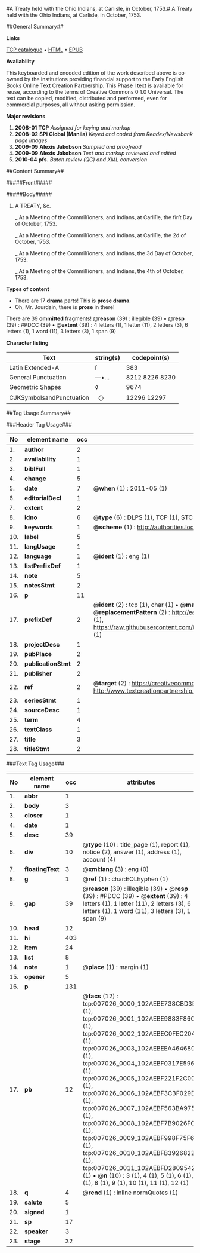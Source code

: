 #A Treaty held with the Ohio Indians, at Carlisle, in October, 1753.#
A Treaty held with the Ohio Indians, at Carlisle, in October, 1753.

##General Summary##

**Links**

[TCP catalogue](http://www.ota.ox.ac.uk/tcp/)  • 
[HTML](http://tei.it.ox.ac.uk/tcp/Texts-HTML/free/N05/N05542.html)  • 
[EPUB](http://tei.it.ox.ac.uk/tcp/Texts-EPUB/free/N05/N05542.epub)

**Availability**

This keyboarded and encoded edition of the
	       work described above is co-owned by the institutions
	       providing financial support to the Early English Books
	       Online Text Creation Partnership. This Phase I text is
	       available for reuse, according to the terms of Creative
	       Commons 0 1.0 Universal. The text can be copied,
	       modified, distributed and performed, even for
	       commercial purposes, all without asking permission.

**Major revisions**

1. __2008-01__ __TCP__ *Assigned for keying and markup*
1. __2008-02__ __SPi Global (Manila)__ *Keyed and coded from Readex/Newsbank page images*
1. __2009-09__ __Alexis Jakobson__ *Sampled and proofread*
1. __2009-09__ __Alexis Jakobson__ *Text and markup reviewed and edited*
1. __2010-04__ __pfs.__ *Batch review (QC) and XML conversion*

##Content Summary##

#####Front#####

#####Body#####

1. A TREATY, &c.

    _ At a Meeting of the Commiſſioners, and Indians, at Carliſle, the firſt Day of October, 1753.

    _ At a Meeting of the Commiſſioners, and Indians, at Carliſle, the 2d of October, 1753.

    _ At a Meeting of the Commiſſioners, and Indians, the 3d Day of October, 1753.

    _ At a Meeting of the Commiſſioners, and Indians, the 4th of October, 1753.

**Types of content**

  * There are 17 **drama** parts! This is **prose drama**.
  * Oh, Mr. Jourdain, there is **prose** in there!

There are 39 **ommitted** fragments! 
 @__reason__ (39) : illegible (39)  •  @__resp__ (39) : #PDCC (39)  •  @__extent__ (39) : 4 letters (1), 1 letter (11), 2 letters (3), 6 letters (1), 1 word (11), 3 letters (3), 1 span (9)

**Character listing**


|Text|string(s)|codepoint(s)|
|---|---|---|
|Latin Extended-A|ſ|383|
|General Punctuation|—•…|8212 8226 8230|
|Geometric Shapes|◊|9674|
|CJKSymbolsandPunctuation|〈〉|12296 12297|

##Tag Usage Summary##

###Header Tag Usage###

|No|element name|occ|attributes|
|---|---|---|---|
|1.|__author__|2||
|2.|__availability__|1||
|3.|__biblFull__|1||
|4.|__change__|5||
|5.|__date__|7| @__when__ (1) : 2011-05 (1)|
|6.|__editorialDecl__|1||
|7.|__extent__|2||
|8.|__idno__|6| @__type__ (6) : DLPS (1), TCP (1), STC (1), NOTIS (1), IMAGE-SET (1), EVANS-CITATION (1)|
|9.|__keywords__|1| @__scheme__ (1) : http://authorities.loc.gov/ (1)|
|10.|__label__|5||
|11.|__langUsage__|1||
|12.|__language__|1| @__ident__ (1) : eng (1)|
|13.|__listPrefixDef__|1||
|14.|__note__|5||
|15.|__notesStmt__|2||
|16.|__p__|11||
|17.|__prefixDef__|2| @__ident__ (2) : tcp (1), char (1)  •  @__matchPattern__ (2) : ([0-9\-]+):([0-9IVX]+) (1), (.+) (1)  •  @__replacementPattern__ (2) : http://eebo.chadwyck.com/downloadtiff?vid=$1&page=$2 (1), https://raw.githubusercontent.com/textcreationpartnership/Texts/master/tcpchars.xml#$1 (1)|
|18.|__projectDesc__|1||
|19.|__pubPlace__|2||
|20.|__publicationStmt__|2||
|21.|__publisher__|2||
|22.|__ref__|2| @__target__ (2) : https://creativecommons.org/publicdomain/zero/1.0/ (1), http://www.textcreationpartnership.org/docs/. (1)|
|23.|__seriesStmt__|1||
|24.|__sourceDesc__|1||
|25.|__term__|4||
|26.|__textClass__|1||
|27.|__title__|3||
|28.|__titleStmt__|2||


###Text Tag Usage###

|No|element name|occ|attributes|
|---|---|---|---|
|1.|__abbr__|1||
|2.|__body__|3||
|3.|__closer__|1||
|4.|__date__|1||
|5.|__desc__|39||
|6.|__div__|10| @__type__ (10) : title_page (1), report (1), notice (2), answer (1), address (1), account (4)|
|7.|__floatingText__|3| @__xml:lang__ (3) : eng (0)|
|8.|__g__|1| @__ref__ (1) : char:EOLhyphen (1)|
|9.|__gap__|39| @__reason__ (39) : illegible (39)  •  @__resp__ (39) : #PDCC (39)  •  @__extent__ (39) : 4 letters (1), 1 letter (11), 2 letters (3), 6 letters (1), 1 word (11), 3 letters (3), 1 span (9)|
|10.|__head__|12||
|11.|__hi__|403||
|12.|__item__|24||
|13.|__list__|8||
|14.|__note__|1| @__place__ (1) : margin (1)|
|15.|__opener__|5||
|16.|__p__|131||
|17.|__pb__|12| @__facs__ (12) : tcp:007026_0000_102AEBE738CBD350 (1), tcp:007026_0001_102AEBE9883F86C8 (1), tcp:007026_0002_102AEBEC0FEC2048 (1), tcp:007026_0003_102AEBEEA4646800 (1), tcp:007026_0004_102AEBF0317E5960 (1), tcp:007026_0005_102AEBF221F2C008 (1), tcp:007026_0006_102AEBF3C3F029D8 (1), tcp:007026_0007_102AEBF563BA9758 (1), tcp:007026_0008_102AEBF7B9026FC8 (1), tcp:007026_0009_102AEBF998F75F68 (1), tcp:007026_0010_102AEBFB39268228 (1), tcp:007026_0011_102AEBFD28095420 (1)  •  @__n__ (10) : 3 (1), 4 (1), 5 (1), 6 (1), 7 (1), 8 (1), 9 (1), 10 (1), 11 (1), 12 (1)|
|18.|__q__|4| @__rend__ (1) : inline normQuotes (1)|
|19.|__salute__|5||
|20.|__signed__|1||
|21.|__sp__|17||
|22.|__speaker__|3||
|23.|__stage__|32||
